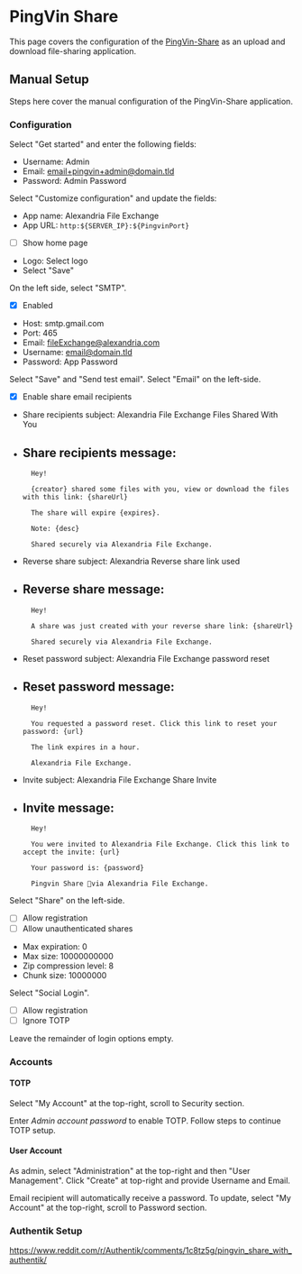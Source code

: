# PingVin Share

This page covers the configuration of the [PingVin-Share](https://github.com/stonith404/pingvin-share) as an upload and download file-sharing application.

## Manual Setup

Steps here cover the manual configuration of the PingVin-Share application.

### Configuration

Select "Get started" and enter the following fields:

- Username: Admin
- Email: email+pingvin+admin@domain.tld
- Password: Admin Password

Select "Customize configuration" and update the fields:

- App name: Alexandria File Exchange
- App URL: `http:${SERVER_IP}:${PingvinPort}`
- [ ] Show home page
- Logo: Select logo
- Select "Save"

On the left side, select "SMTP".

- [X] Enabled
- Host: smtp.gmail.com
- Port: 465
- Email: fileExchange@alexandria.com
- Username: email@domain.tld
- Password: App Password

Select "Save" and "Send test email". Select "Email" on the left-side.

- [X] Enable share email recipients
- Share recipients subject: Alexandria File Exchange Files Shared With You
- Share recipients message:
  - 
        Hey!
        
        {creator} shared some files with you, view or download the files with this link: {shareUrl}
        
        The share will expire {expires}.
        
        Note: {desc}
        
        Shared securely via Alexandria File Exchange.

- Reverse share subject: Alexandria Reverse share link used
- Reverse share message:
  - 
        Hey!
        
        A share was just created with your reverse share link: {shareUrl}
        
        Shared securely via Alexandria File Exchange.

- Reset password subject: Alexandria File Exchange password reset
- Reset password message:
  - 
        Hey!
        
        You requested a password reset. Click this link to reset your password: {url}
        
        The link expires in a hour.

        Alexandria File Exchange.

- Invite subject: Alexandria File Exchange Share Invite
- Invite message:
  - 
        Hey!

        You were invited to Alexandria File Exchange. Click this link to accept the invite: {url}

        Your password is: {password}

        Pingvin Share 🐧via Alexandria File Exchange.

Select "Share" on the left-side.

- [ ] Allow registration
- [ ] Allow unauthenticated shares
- Max expiration: 0
- Max size: 10000000000
- Zip compression level: 8
- Chunk size: 10000000

Select "Social Login".

- [ ] Allow registration
- [ ] Ignore TOTP

Leave the remainder of login options empty.

### Accounts

#### TOTP

Select "My Account" at the top-right, scroll to Security section.

Enter *Admin account password* to enable TOTP. Follow steps to continue TOTP setup.

#### User Account

As admin, select "Administration" at the top-right and then "User Management". Click "Create" at top-right and provide Username and Email.

Email recipient will automatically receive a password. To update, select "My Account" at the top-right, scroll to Password section.

### Authentik Setup

https://www.reddit.com/r/Authentik/comments/1c8tz5g/pingvin_share_with_authentik/
